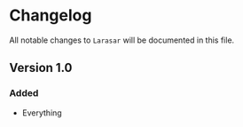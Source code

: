 # Changelog

All notable changes to `Larasar` will be documented in this file.

## Version 1.0

### Added
- Everything
